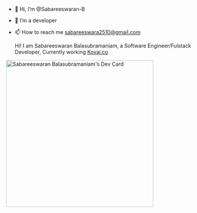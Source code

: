 - 👋 Hi, I’m @Sabareeswaran-B
- 👀 I’m a developer
- 📫 How to reach me sabareeswara2510@gmail.com

  Hi! I am Sabareeswaran Balasubramaniam, a Software Engineer/Fulstack Developer, Currently working [Kovai.co](Kovai.co)
<!---
Sabareeswaran-B/Sabareeswaran-B is a ✨ special ✨ repository because its `README.md` (this file) appears on your GitHub profile.
You can click the Preview link to take a look at your changes.
--->

<a href="https://app.daily.dev/Sabareeswaran_B"><img src="https://api.daily.dev/devcards/50dc1eb351014986bc6215e0efe12749.png?r=q2j" width="400" alt="Sabareeswaran Balasubramaniam's Dev Card"/></a>
